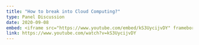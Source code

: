 ```yaml
---
title: "How to break into Cloud Computing?"
type: Panel Discussion
date: 2020-09-08
embed: <iframe src="https://www.youtube.com/embed/kS3UycijvDY" frameborder="0" allow="accelerometer; autoplay; clipboard-write; encrypted-media; gyroscope; picture-in-picture" allowfullscreen></iframe>
link: https://www.youtube.com/watch?v=kS3UycijvDY
---
```

